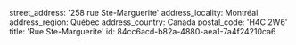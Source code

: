 street_address: '258 rue Ste-Marguerite'
address_locality: Montréal
address_region: Québec
address_country: Canada
postal_code: 'H4C 2W6'
title: 'Rue Ste-Marguerite'
id: 84cc6acd-b82a-4880-aea1-7a4f24210ca6
